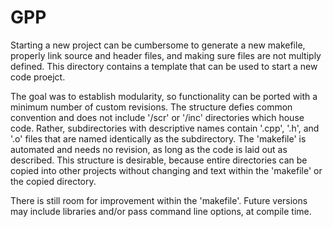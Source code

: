 GPP
===

Starting a new project can be cumbersome to generate a new 
makefile, properly link source and header files, and making 
sure files are not multiply defined.  This directory contains 
a template that can be used to start a new code proejct.

The goal was to establish modularity, so functionality can be 
ported with a minimum number of custom revisions.  The structure 
defies common convention and does not include '/scr' or '/inc' 
directories which house code.  Rather, subdirectories with 
descriptive names contain '.cpp', '.h', and '.o' files that 
are named identically as the subdirectory.  The 'makefile' is 
automated and needs no revision, as long as the code is laid 
out as described.  This structure is desirable, because entire 
directories can be copied into other projects without changing 
and text within the 'makefile' or the copied directory.

There is still room for improvement within the 'makefile'.  Future 
versions may include libraries and/or pass command line options, 
at compile time.



